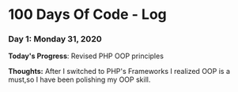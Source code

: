 # 100 Days Of Code - Log

### Day 1: Monday 31, 2020 

**Today's Progress**: Revised PHP OOP principles

**Thoughts:** After I switched to PHP's Frameworks I realized OOP is a must,so I have been polishing my OOP skill.
